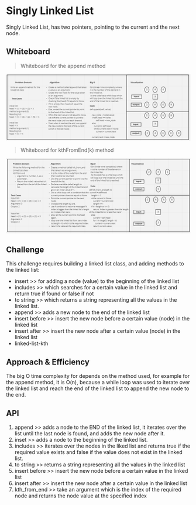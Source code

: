 # Singly Linked List
<!-- Short summary or background information -->
Singly Linked List, has two pointers, pointing to the current and the next node.

## Whiteboard
> Whiteboard for the append method

![linked-list-insertions](./assets/linked_list_insertions.PNG)

> Whiteboard for kthFromEnd(k) method

![linked-list-kth](./assets/linked-list-kth.PNG)

## Challenge
<!-- Description of the challenge -->
This challenge requires building a linked list class, and adding methods to the linked list:
- insert >> for adding a node (value) to the beginning of the linked list
- includes >> which searches for a certain value in the linked list and return true if found or false if not
- to string >> which returns a string representing all the values in the linked list. 
- append >> adds a new node to the end of the linked list
- insert before >> insert the new node before a certain value (node) in the linked list
- insert after >> insert the new node after a certain value (node) in the linked list
- linked-list-kth
## Approach & Efficiency
<!-- What approach did you take? Why? What is the Big O space/time for this approach? -->
The big O time complexity for depends on the method used, for example for the append method, it is
O(n), because a while loop was used to iterate over the linked list and reach the end of the linked list
to append the new node to the end.

## API
<!-- Description of each method publicly available to your Linked List -->
1. append >> adds a node to the END of the linked list, it iterates over the list until the last node is found,
and adds the new node after it.
2. inset >> adds a node to the beginning of the linked list.
3. includes >> iterates over the nodes in the liked list and returns true if the
required value exists and false if the value does not exist in the linked list.
4. to string >> returns a string representing all the values in the linked list
5. insert before >> insert the new node before a certain value in the linked list 
6. insert after >> insert the new node after a certain value in the linked list
7. kth_from_end >> take an argument which is the index of the required node and returns the node value at the specified index
